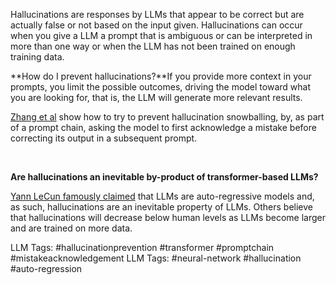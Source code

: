 Hallucinations are responses by LLMs that appear to be correct but are actually false or not based on the input given. Hallucinations can occur when you give a LLM a prompt that is ambiguous or can be interpreted in more than one way or when the LLM has not been trained on enough training data.  
  
**How do I prevent hallucinations?**If you provide more context in your prompts, you limit the possible outcomes, driving the model toward what you are looking for, that is, the LLM will generate more relevant results.

[Zhang et al](https://arxiv.org/pdf/2305.13534.pdf) show how to try to prevent hallucination snowballing, by, as part of a prompt chain, asking the model to first acknowledge a mistake before correcting its output in a subsequent prompt. 

‍

‍**Are hallucinations an inevitable by-product of transformer-based LLMs?**

[Yann LeCun famously claimed](https://twitter.com/ylecun/status/1667218790625468416) that LLMs are auto-regressive models and, as such, hallucinations are an inevitable property of LLMs. Others believe that hallucinations will decrease below human levels as LLMs become larger and are trained on more data.


LLM Tags:  #hallucinationprevention #transformer #promptchain #mistakeacknowledgement
LLM Tags:  #neural-network #hallucination #auto-regression
